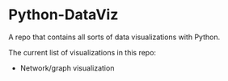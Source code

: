 # Python-DataViz

A repo that contains all sorts of data visualizations with Python. 

The current list of visualizations in this repo:
- Network/graph visualization
